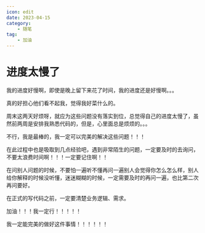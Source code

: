 ```yaml
---
icon: edit
date: 2023-04-15
category:
    - 随笔
tag:
    - 加油
---
```


# 进度太慢了

我的进度好慢啊，即使是晚上留下来花了时间，我的进度还是好慢啊。。。

真的好担心他们看不起我，觉得我好菜什么的。

周末这两天好烦呀，就应为这些问题没有落实到位，总觉得自己的进度太慢了，虽然前两周是安排我熟悉代码的，但是，心里面总是烦烦的。。。

不行，我是最棒的，我一定可以完美的解决这些问题！！！

在此过程中也是吸取到几点经验吧，遇到非常陌生的问题，一定要及时的去询问，不要太浪费时间啊！！！一定要记住啊！！

在问别人问题的时候，不要怕一遍听不懂再问一遍别人会觉得你怎么怎么样，别人给你解释的时候没听懂，迷迷糊糊的时候，一定需要及时的再问一遍，也比第二次再问要好。

在正式的写代码之前，一定要清楚业务逻辑、需求。

加油！！！我一定行！！！！！

我一定能完美的做好这件事情！！！！！！
